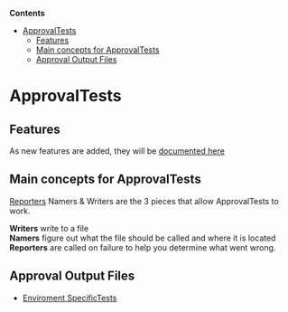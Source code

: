 <!-- START doctoc generated TOC please keep comment here to allow auto update -->
<!-- DON'T EDIT THIS SECTION, INSTEAD RE-RUN doctoc TO UPDATE -->
**Contents**

- [ApprovalTests](#approvaltests)
  - [Features](#features)
  - [Main concepts for ApprovalTests](#main-concepts-for-approvaltests)
  - [Approval Output Files](#approval-output-files)

<!-- END doctoc generated TOC please keep comment here to allow auto update -->

<!--
GENERATED FILE - DO NOT EDIT
This file was generated by [MarkdownSnippets](https://github.com/SimonCropp/MarkdownSnippets).
Source File: /ApprovalTests/docs/mdsource/README.source.md
To change this file edit the source file and then run MarkdownSnippets.
-->
# ApprovalTests

## Features 

As new features are added, they will be [documented here](Features.md)

## Main concepts for ApprovalTests  

[Reporters](Reporters.md#top) Namers & Writers are the 3 pieces that allow ApprovalTests to work. 
 
**Writers** write to a file  
**Namers** figure out what the file should be called and where it is located  
**Reporters** are called on failure to help you determine what went wrong.  


## Approval Output Files

* [Enviroment SpecificTests](EnvironmentSpecificTests.md)

